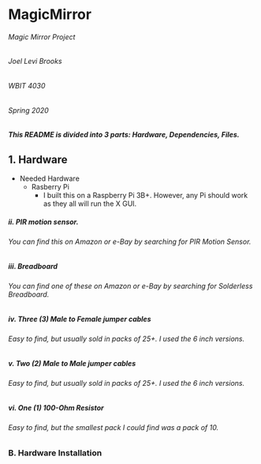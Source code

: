 # MagicMirror
###### Magic Mirror Project
###### Joel Levi Brooks
###### WBIT 4030
###### Spring 2020


##### This README is divided into 3 parts: Hardware, Dependencies, Files.

## 1. Hardware
   - Needed Hardware
     - Rasberry Pi
       - I built this on a Raspberry Pi 3B+.  However, any Pi should work as they all will run the X GUI.  
##### ii. PIR motion sensor.
###### You can find this on Amazon or e-Bay by searching for PIR Motion Sensor.
##### iii. Breadboard
###### You can find one of these on Amazon or e-Bay by searching for Solderless Breadboard.
##### iv. Three (3) Male to Female jumper cables
###### Easy to find, but usually sold in packs of 25+.  I used the 6 inch versions.
##### v. Two (2) Male to Male jumper cables
###### Easy to find, but usually sold in packs of 25+.  I used the 6 inch versions.  
##### vi. One (1) 100-Ohm Resistor
###### Easy to find, but the smallest pack I could find was a pack of 10.  

### B. Hardware Installation
